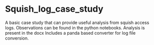 # Squish_log_case_study

A basic case study that can provide useful analysis from squish access logs. 
Observations can be found in the python notebooks. Analysis is present in the docx
Includes a panda based converter for log file conversion.

